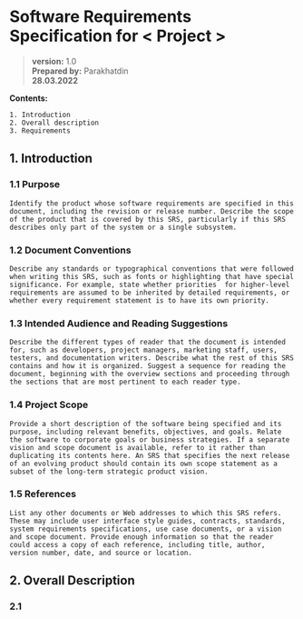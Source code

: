 # Software Requirements Specification for < Project >

> **version:** 1.0  
> **Prepared by:** Parakhatdin  
> **28.03.2022**  

**Contents:**

    1. Introduction  
    2. Overall description  
    3. Requirements  

## 1. Introduction

### 1.1 Purpose  

    Identify the product whose software requirements are specified in this document, including the revision or release number. Describe the scope of the product that is covered by this SRS, particularly if this SRS describes only part of the system or a single subsystem.

### 1.2 Document Conventions

    Describe any standards or typographical conventions that were followed when writing this SRS, such as fonts or highlighting that have special significance. For example, state whether priorities  for higher-level requirements are assumed to be inherited by detailed requirements, or whether every requirement statement is to have its own priority.

### 1.3 Intended Audience and Reading Suggestions

    Describe the different types of reader that the document is intended for, such as developers, project managers, marketing staff, users, testers, and documentation writers. Describe what the rest of this SRS contains and how it is organized. Suggest a sequence for reading the document, beginning with the overview sections and proceeding through the sections that are most pertinent to each reader type.

### 1.4 Project Scope

    Provide a short description of the software being specified and its purpose, including relevant benefits, objectives, and goals. Relate the software to corporate goals or business strategies. If a separate vision and scope document is available, refer to it rather than duplicating its contents here. An SRS that specifies the next release of an evolving product should contain its own scope statement as a subset of the long-term strategic product vision.

### 1.5 References

    List any other documents or Web addresses to which this SRS refers. These may include user interface style guides, contracts, standards, system requirements specifications, use case documents, or a vision and scope document. Provide enough information so that the reader could access a copy of each reference, including title, author, version number, date, and source or location.

## 2. Overall Description

### 2.1 